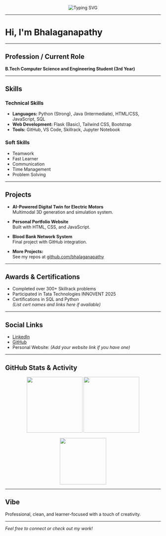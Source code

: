 <!-- Typing effect banner -->
<p align="center">
  <img src="https://readme-typing-svg.herokuapp.com?font=Fira+Code&size=24&pause=1000&color=00BFFF&center=true&vCenter=true&width=500&lines=Hi%2C+I'm+Bhalaganapathy;CSE+Student+%7C+Python+Lover;Web+Dev+%7C+Project+Builder;Always+Learning+Something+New!" alt="Typing SVG" />
</p>

---

# Hi, I'm Bhalaganapathy

---

## Profession / Current Role
**B.Tech Computer Science and Engineering Student (3rd Year)**

---

## Skills

### Technical Skills
- **Languages:** Python (Strong), Java (Intermediate), HTML/CSS, JavaScript, SQL  
- **Web Development:** Flask (Basic), Tailwind CSS, Bootstrap  
- **Tools:** GitHub, VS Code, Skillrack, Jupyter Notebook

### Soft Skills
- Teamwork  
- Fast Learner  
- Communication  
- Time Management  
- Problem Solving

---

## Projects

- **AI-Powered Digital Twin for Electric Motors**  
  Multimodal 3D generation and simulation system.

- **Personal Portfolio Website**  
  Built with HTML, CSS, and JavaScript.

- **Blood Bank Network System**  
  Final project with GitHub integration.

- **More Projects:**  
  See my repos at [github.com/bhalaganapathy](https://github.com/bhalaganapathy)

---

## Awards & Certifications

- Completed over 300+ Skillrack problems  
- Participated in Tata Technologies INNOVENT 2025  
- Certifications in SQL and Python  
  *(List cert names and links here if available)*

---

## Social Links

- [LinkedIn](https://linkedin.com/in/bhalaganapathy)  
- [GitHub](https://github.com/bhalaganapathy)  
- Personal Website: *(Add your website link if you have one)*

---

## GitHub Stats & Activity

<p align="center">
  <img src="https://github-readme-stats.vercel.app/api?username=BGM-007&show_icons=true&theme=tokyonight" height="180"/>
  <img src="https://github-readme-streak-stats.herokuapp.com/?user=BGM-007&theme=tokyonight" height="180"/>
</p>

<p align="center">
  <img src="https://github-readme-stats.vercel.app/api/top-langs/?username=bhalaganapathy&layout=compact&theme=tokyonight" height="150"/>
</p>

---

## Vibe

Professional, clean, and learner-focused with a touch of creativity.

---

*Feel free to connect or check out my work!*
